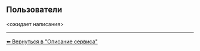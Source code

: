 ## Пользователи

<ожидает написания>

---
[⬅️ Вернуться в "Описание сервиса"](../service_description.md)